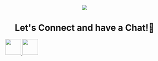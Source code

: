 <p align="center">
  <img src="https://capsule-render.vercel.app/api?type=waving&color=gradient&text=HeyThere!&height=100&section=header"/>
</p>

<h1 align="center">
  Let's Connect and have a Chat!💬
</h1>

<a href="https://gabriela5rova.hashnode.dev">
  <img height="50" src="https://cdn.hashnode.com/res/hashnode/image/upload/v1611902473383/CDyAuTy75.png?auto=compress"/>
</a>


<a href="www.linkedin.com/in/gabriela-petrova-a1519478">
  <img height="50" src="https://image.similarpng.com/very-thumbnail/2020/05/Linkedin-logo-vector-PNG.png"/>
</a>
